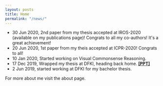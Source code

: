 ```yaml
---
layout: posts
title: Home
permalink: "/news/"
---
```


- 30 Jun 2020, 2nd paper from my thesis accepted at IROS-2020 (available on my publications page)! Congrats to all my co-authors! It's a great achievement!
- 20 Jun 2020, 1st paper from my theis accepted at ICPR-2020! Congrats to all!
- 10 Jan 2020, Started working on Visual Commonsense Reasoning.
- 17 Dec 2019, Wrapped my thesis at DFKI, heading back home. [**[PPT]**](#)
- 2 Jun 2019, started working at DFKI for my bachelor thesis.



For more about me visit the about page.
